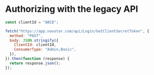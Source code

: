 # Authorizing with the legacy API

```javascript
const clientId = "ABCD";

fetch("https://app.navotar.com/api/Login/GetClientSecretToken", {
  method: "POST",
  body: JSON.stringify({
    ClientId: clientId,
    ConsumerType: "Admin,Basic",
  }),
}).then(function (response) {
  return response.json();
});
```
